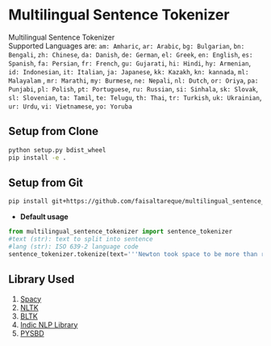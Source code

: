 # Multilingual Sentence Tokenizer

Multilingual Sentence Tokenizer  
Supported Languages are:
`am: Amharic`,
`ar: Arabic`,
`bg: Bulgarian`,
`bn: Bengali`,
`zh: Chinese`,
`da: Danish`,
`de: German`,
`el: Greek`, 
`en: English`,
`es: Spanish`,
`fa: Persian`,
`fr: French`,
`gu: Gujarati`,
`hi: Hindi`,
`hy: Armenian`,
`id: Indonesian`,
`it: Italian`,
`ja: Japanese`,
`kk: Kazakh`,
`kn: kannada`,
`ml: Malayalam` ,
`mr: Marathi`,
`my: Burmese`,
`ne: Nepali`,
`nl: Dutch`,
`or: Oriya`,
`pa: Punjabi`,
`pl: Polish`,
`pt: Portuguese`,
`ru: Russian`,
`si: Sinhala`,
`sk: Slovak`,
`sl: Slovenian`,
`ta: Tamil`,
`te: Telugu`,
`th: Thai`,
`tr: Turkish`,
`uk: Ukrainian`,
`ur: Urdu`,
`vi: Vietnamese`,
`yo: Yoruba`
  

## Setup from Clone
```bash
python setup.py bdist_wheel
pip install -e .
```

## Setup from Git
```bash
pip install git+https://github.com/faisaltareque/multilingual_sentence_tokenizer
```


* **Default usage**


```python
from multilingual_sentence_tokenizer import sentence_tokenizer
#text (str): text to split into sentence
#lang (str): ISO 639-2 language code
sentence_tokenizer.tokenize(text='''Newton took space to be more than relations between material objects and based his position on observation and experimentation. For a relationist there can be no real difference between inertial motion, in which the object travels with constant velocity, and non-inertial motion, in which the velocity changes with time, since all spatial measurements are relative to other objects and their motions.''', language='en')
```


## Library Used
1. [Spacy](https://spacy.io/)  
2. [NLTK](https://www.nltk.org/)  
3. [BLTK](https://pypi.org/project/bltk/)  
4. [Indic NLP Library](https://github.com/anoopkunchukuttan/indic_nlp_library)  
5. [PYSBD](https://github.com/nipunsadvilkar/pySBD)  
